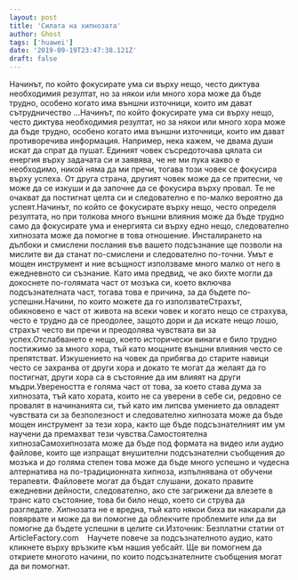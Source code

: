 ```yaml
---
layout: post
title: 'Силата на хипнозата'
author: Ghost
tags: ['huawei']
date: '2019-09-19T23:47:38.121Z'
draft: false
---
```


Начинът, по който фокусирате ума си върху нещо, често диктува необходимия резултат, но за някои или много хора може да бъде трудно, особено когато има външни източници, които им дават сътрудничество ...Начинът, по който фокусирате ума си върху нещо, често диктува необходимия резултат, но за някои или много хора може да бъде трудно, особено когато има външни източници, които им дават противоречива информация. Например, нека кажем, че двама души искат да спрат да пушат. Единият човек съсредоточава цялата си енергия върху задачата си и заявява, че не ми пука какво е необходимо, никой няма да ми пречи, тогава този човек се фокусира върху успеха. От друга страна, другият човек може да се притесни, че може да се изкуши и да започне да се фокусира върху провал. Те не очакват да постигнат целта си и следователно е по-малко вероятно да успеят.Начинът, по който се фокусирате върху нещо, често определя резултата, но при толкова много външни влияния може да бъде трудно само да фокусирате ума и енергията си върху едно нещо, следователно хипнозата може да помогне в това отношение. Инсталирането на дълбоки и смислени послания във вашето подсъзнание ще позволи на мислите ви да станат по-смислени и следователно по-точни. Умът е мощен инструмент и ние всъщност използваме много малко от него в ежедневното си съзнание. Като има предвид, че ако бихте могли да докоснете по-голямата част от мозъка си, което включва подсъзнателната част, тогава това е причина, за да бъдете по-успешни.Начини, по които можете да го използватеСтрахът, обикновено е част от живота на всеки човек и когато нещо се страхува, често е трудно да се преодолее, защото дори и да искате нещо лошо, страхът често ви пречи и преодолява чувствата ви за успех.Отслабването е нещо, което исторически винаги е било трудно постижимо за много хора, тъй като мощните външни влияния често се препятстват. Изкушението на човек да прибягва до старите навици често се захранва от други хора и докато те могат да желаят да го постигнат, други хора са в състояние да им влияят на други мъдри.Увереността е голяма част от това, за което става дума за хипнозата, тъй като хората, които не са уверени в себе си, редовно се провалят в начинанията си, тъй като им липсва умението да овладеят чувствата си за безполезност и следователно хипнозата може да бъде мощен инструмент за тези хора, както ще бъде подсъзнателният им ум научени да премахват тези чувства.Самостоятелна хипнозаСамохипнозата може да бъде под формата на видео или аудио файлове, които ще изпращат внушителни подсъзнателни съобщения до мозъка и до голяма степен това може да бъде много успешно и чудесна алтернатива на по-традиционната хипноза, изпълнявана от обучени терапевти. Файловете могат да бъдат слушани, докато правите ежедневни дейности, следователно, ако сте загрижени да влезете в транс като състояние, това би било нещо, което си струва да разгледате. Хипнозата не е вредна, тъй като някои биха ви накарали да повярвате и може да ви помогне да облекчите проблемите или да ви помогне да бъдете успешни в целите си.Източник: Безплатни статии от ArticleFactory.com    Научете повече за подсъзнателното аудио, като кликнете върху връзките към нашия уебсайт. Ще ви помогнем да откриете многото начини, по които подсъзнателните съобщения могат да ви помогнат.
